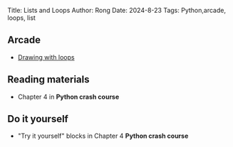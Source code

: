Title: Lists and Loops
Author: Rong
Date: 2024-8-23
Tags: Python,arcade, loops, list

## Arcade
+ [Drawing with loops](https://api.arcade.academy/en/latest/examples/drawing_with_loops.html#drawing-with-loops)

## Reading materials
+ Chapter 4 in **Python crash course**


## Do it yourself
+ "Try it yourself" blocks in Chapter 4 **Python crash course**




